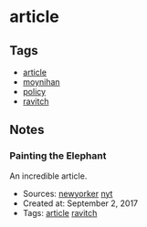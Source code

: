 # article
## Tags
- [article](../tags/article.md)
- [moynihan](../tags/moynihan.md)
- [policy](../tags/policy.md)
- [ravitch](../tags/ravitch.md)
## Notes
### Painting the Elephant

An incredible article.
- Sources: [newyorker](http://www.newyorker.com/) [nyt](http://www.nytimes.com/)
- Created at: September 2, 2017
- Tags: [article](../tags/article.md) [ravitch](../tags/ravitch.md)
